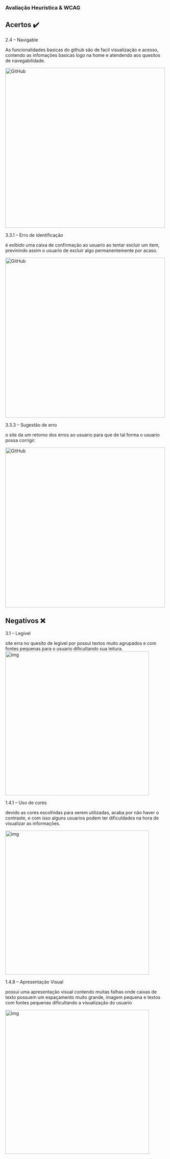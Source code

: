 
### Avaliação Heurística & WCAG

## Acertos :heavy_check_mark:

2.4 – Navigable

As funcionalidades basicas do github são de facil visualização e acesso, contendo as infomações basicas logo na home e atendendo aos quesitos de navegabilidade.

<img alt="GitHub" align=center height="500em" src="https://i.imgur.com/jfN79vI.png">

3.3.1 – Erro de identificação

é exibido uma caixa de confirmação ao usuario ao tentar excluir um item, previnindo assim o usuario de excluir algo permanentemente por acaso.

<img alt="GitHub" align=center height="500em" src="https://i.imgur.com/0wYQnpn.png">

3.3.3 – Sugestão de erro

o site da um retorno dos erros ao usuario para que de tal forma o usuario possa corrigir.

<img alt="GitHub" align=center height="500em" src="https://i.imgur.com/7ynpbFA.png">

## Negativos :x:

3.1 – Legível

site erra no quesito de legivel por possui textos muito agrupados e com fontes pequenas para o usuario dificultando sua leitura.
<img alt="img" height="450em" src="https://i.imgur.com/KYrBL1l.png">

1.4.1 – Uso de cores

devido as cores escolhidas para serem utilizadas, acaba por não haver o contraste, e com isso alguns usuarios podem ter dificuldades na hora de visualizar as informações.

<img alt="img" height="450em" src="https://i.imgur.com/xxnXwwy.png">


1.4.8 – Apresentação Visual

possui uma apresentação visual contendo muitas falhas onde caixas de texto possuem um espaçamento muito grande, imagem pequena e textos com fontes pequenas dificultando a visualização do usuario

<img alt="img" height="450em" src="https://i.imgur.com/m3BOXZx.png">

